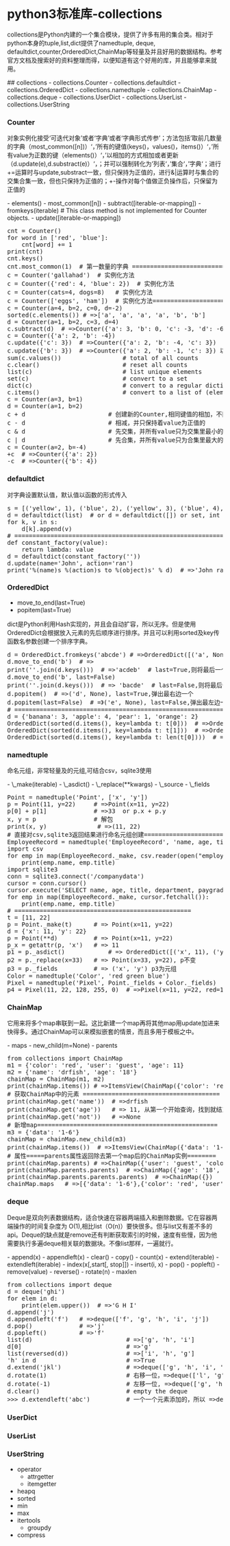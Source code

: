 # python3标准库-collections
<p>collections是Python内建的一个集合模块，提供了许多有用的集合类。相对于python本身的tuple,list,dict提供了namedtuple, deque, defaultdict,counter,OrderedDict,ChainMap等轻量及并且好用的数据结构。参考官方文档及搜索好的资料整理而得，以便知道有这个好用的库，并且能够拿来就用。</p>
## collections
- collections.Counter
- collections.defaultdict
- collections.OrderedDict
- collections.namedtuple
- collections.ChainMap
- collections.deque
- collections.UserDict
- collections.UserList
- collections.UserString

### Counter
<p>对象实例化接受‘可迭代对象’或者‘字典’或者‘字典形式传参’；方法包括’取前几数量的字典（most_common([n])）‘，’所有的键值(keys()，values()，items()）‘，’所有value为正数的键（elements()）‘，’以相加的方式相加或者更新（d.update(e),d.substract(e)）‘，；并可以强制转化为’列表‘，’集合‘，’字典‘；进行+=运算时与update,substract一致，但只保持为正值的，进行&|运算时与集合的交集合集一致，但也只保持为正值的；+-操作对每个值做正负操作后，只保留为正值的</p>
- elements()
- most_common([n])
- subtract([iterable-or-mapping])
- fromkeys(iterable)  # This class method is not implemented for Counter objects.
- update([iterable-or-mapping])

<pre>
cnt = Counter()
for word in ['red', 'blue']:
	cnt[word] += 1
print(cnt)
cnt.keys()
cnt.most_common(1)  # 第一数量的字典 =======================================
c = Counter('gallahad')  # 实例化方法
c = Counter({'red': 4, 'blue': 2})  # 实例化方法
c = Counter(cats=4, dogs=8)   # 实例化方法
c = Counter(['eggs', 'ham'])  # 实例化方法==================================
c = Counter(a=4, b=2, c=0, d=-2)
sorted(c.elements()) # =>['a', 'a', 'a', 'a', 'b', 'b']
d = Counter(a=1, b=2, c=3, d=4)
c.subtract(d)  # =>Counter({'a': 3, 'b': 0, 'c': -3, 'd': -6})
c = Counter({'a': 2, 'b': -4})
c.update({'c': 3})  # =>Counter({'a': 2, 'b': -4, 'c': 3})
c.update({'b': 3})  # =>Counter({'a': 2, 'b': -1, 'c': 3}) 以相加的方式更新
sum(c.values())                 # total of all counts
c.clear()                       # reset all counts
list(c)                         # list unique elements
set(c)                          # convert to a set
dict(c)                         # convert to a regular dictionary
c.items()                       # convert to a list of (elem, cnt) pairs====================
c = Counter(a=3, b=1)
d = Counter(a=1, b=2)
c + d                       # 创建新的Counter,相同键值的相加，不同的都赋值到新的Counter对象,并只保持着value为正值的
c - d                       # 相减，并只保持着value为正值的
c & d                       # 先交集，并所有value只为交集里最小的。并只保持着value为正值的
c | d                       # 先合集，并所有value只为合集里最大的。并只保持着value为正值的======================
c = Counter(a=2, b=-4)
+c  # =>Counter({'a': 2})
-c  # =>Counter({'b': 4})
</pre>

### defaultdict
<p>对字典设置默认值，默认值以函数的形式传入</p>
<pre>
s = [('yellow', 1), ('blue', 2), ('yellow', 3), ('blue', 4), ('red', 1)]
d = defaultdict(list)  # or d = defaultdict([]) or set, int
for k, v in s:
	d[k].append(v)
# ==================================================================
def constant_factory(value):
	return lambda: value
d = defaultdict(constant_factory('<missing>'))
d.update(name='John', action='ran')
print('%(name)s %(action)s to %(object)s' % d)  # =>'John ran to <missing>'
</pre>

### OrderedDict
- move_to_end(last=True)
- popitem(last=True)

<p>dict是Python利用Hash实现的，并且会自动扩容，所以无序。但是使用OrderedDict会根据放入元素的先后顺序进行排序。并且可以利用sorted及key传函数名参数创建一个排序字典。</p>
<pre>
d = OrderedDict.fromkeys('abcde') # =>OrderedDict([('a', None), ('b', None), ('c', None), ('d', None), ('e', None)])
d.move_to_end('b')  # =>
print(''.join(d.keys()))  # =>'acdeb'  # last=True,则将最后一个移到最右边
d.move_to_end('b', last=False)
print(''.join(d.keys()))  # => 'bacde'  # last=False,则将最后一个移到最左边
d.popitem()  # =>('d', None), last=True,弹出最右边一个
d.popitem(last=False)  # =》('e', None), last=False,弹出最左边一个
# ==================================================================
d = {'banana': 3, 'apple': 4, 'pear': 1, 'orange': 2}
OrderedDict(sorted(d.items(), key=lambda t: t[0]))  # =>OrderedDict([('apple', 4), ('banana', 3), ('orange', 2), ('pear', 1)])
OrderedDict(sorted(d.items(), key=lambda t: t[1]))  # =>OrderedDict([('pear', 1), ('orange', 2), ('banana', 3), ('apple', 4)])
OrderedDict(sorted(d.items(), key=lambda t: len(t[0])))  # =>OrderedDict([('pear', 1), ('apple', 4), ('orange', 2), ('banana', 3)])
</pre>

### namedtuple
<p>命名元组，非常轻量及的元组,可结合csv，sqlite3使用</p>
- \_make(iterable)
- \_asdict()
- \_replace(**kwargs)
- \_source
- \_fields

<pre>
Point = namedtuple('Point', ['x', 'y'])
p = Point(11, y=22)     # =>Point(x=11, y=22)
p[0] + p[1]             # =>33  or p.x + p.y
x, y = p                # 解包
print(x, y)				 # =>(11, 22)
# 直接对csv,sqlite3返回结果进行命名元组创建=======================================
EmployeeRecord = namedtuple('EmployeeRecord', 'name, age, title, department, paygrade')
import csv
for emp in map(EmployeeRecord._make, csv.reader(open("employees.csv", "rb"))):
    print(emp.name, emp.title)
import sqlite3
conn = sqlite3.connect('/companydata')
cursor = conn.cursor()
cursor.execute('SELECT name, age, title, department, paygrade FROM employees')
for emp in map(EmployeeRecord._make, cursor.fetchall()):
    print(emp.name, emp.title)
# =================================================
t = [11, 22]
p = Point._make(t)  	# => Point(x=11, y=22)
d = {'x': 11, 'y': 22}
p = Point(**d)			# => Point(x=11, y=22)
p_x = getattr(p, 'x')	# => 11
p1 = p._asdict()			# => OrderedDict([('x', 11), ('y', 22)])
p2 = p._replace(x=33)	# => Point(x=33, y=22), p不变
p3 = p._fields			# => ('x', 'y') p3为元组
Color = namedtuple('Color', 'red green blue')
Pixel = namedtuple('Pixel', Point._fields + Color._fields)
p4 = Pixel(11, 22, 128, 255, 0)  # =>Pixel(x=11, y=22, red=128, green=255, blue=0)            
</pre>

### ChainMap
<p>它用来将多个map串联到一起。这比新建一个map再将其他map用update加进来快得多。通过ChainMap可以来模拟嵌套的情景，而且多用于模板之中。</p>
- maps
- new_child(m=None)
- parents

<pre>
from collections import ChainMap
m1 = {'color': 'red', 'user': 'guest', 'age': 11}
m2 = {'name': 'drfish', 'age': '18'}
chainMap = ChainMap(m1, m2)
print(chainMap.items()) # =>ItemsView(ChainMap({'color': 'red', 'user': 'guest', 'age': 11}, {'name': 'drfish', 'age': '18'}))
# 获取ChainMap中的元素 ======================================
print(chainMap.get('name'))  # =>drfish
print(chainMap.get('age'))   # => 11, 从第一个开始查询，找到就结束，没有找到就None
print(chainMap.get('not'))   # =>None
# 新增map==================================================
m3 = {'data': '1-6'}
chainMap = chainMap.new_child(m3)
print(chainMap.items())  # =>ItemsView(ChainMap({'data': '1-6'}, {'user': 'guest', 'color': 'red'}, {'age': '18', 'name': 'drfish'})) 出现在前头
# 属性=====parents属性返回除去第一个map后的ChainMap实例========
print(chainMap.parents) # =>ChainMap({'user': 'guest', 'color': 'red'}, {'age': '18', 'name': 'drfish'})
print(chainMap.parents.parents)  # =>ChainMap({'age': '18', 'name': 'drfish'})
print(chainMap.parents.parents.parents)  # =>ChainMap({})
chainMap.maps   # =>[{'data': '1-6'},{'color': 'red', 'user': 'guest'},{'age': '18', 'name': 'drfish'}]
</pre>

### deque
<p>Deque是双向列表数据结构，适合快速在容器两端插入和删除数据。它在容器两端操作的时间复杂度为 O(1),相比list（O(n)）要快很多。但与list又有差不多的api。Deque的缺点就是remove还有判断获取索引的时候，速度有些慢，因为他需要执行多遍deque相关联的数据块。不像list那样，一遍就行。 </p>
- append(x)
- appendleft(x)
- clear()
- copy()
- count(x)
- extend(iterable)
- extendleft(iterable)
- index(x[,start[, stop]])
- insert(i, x)
- pop()
- popleft()
- remove(value)
- reverse()
- rotate(n)
- maxlen
	
<pre>
from collections import deque
d = deque('ghi')
for elem in d:                  
	print(elem.upper())  # =>'G H I'
d.append('j')
d.appendleft('f')   # =>deque(['f', 'g', 'h', 'i', 'j'])
d.pop()				# =>'j'
d.popleft()         # =>'f'
list(d)                          # =>['g', 'h', 'i']
d[0]                             # =>'g'
list(reversed(d))                # =>['i', 'h', 'g']
'h' in d                         # =>True
d.extend('jkl')                  # =>deque(['g', 'h', 'i', 'j', 'k', 'l'])
d.rotate(1)                      # 右移一位，=>deque(['l', 'g', 'h', 'i', 'j', 'k'])
d.rotate(-1)                     # 左移一位, =>deque(['g', 'h', 'i', 'j', 'k', 'l'])
d.clear()                        # empty the deque
>>> d.extendleft('abc')          # 一个一个元素添加的，所以 =>deque(['c', 'b', 'a'])
</pre>

### UserDict
### UserList
### UserString


- operator
	- attrgetter
	- itemgetter
- heapq
- sorted
- min
- max
- itertools
	- groupdy
- compress